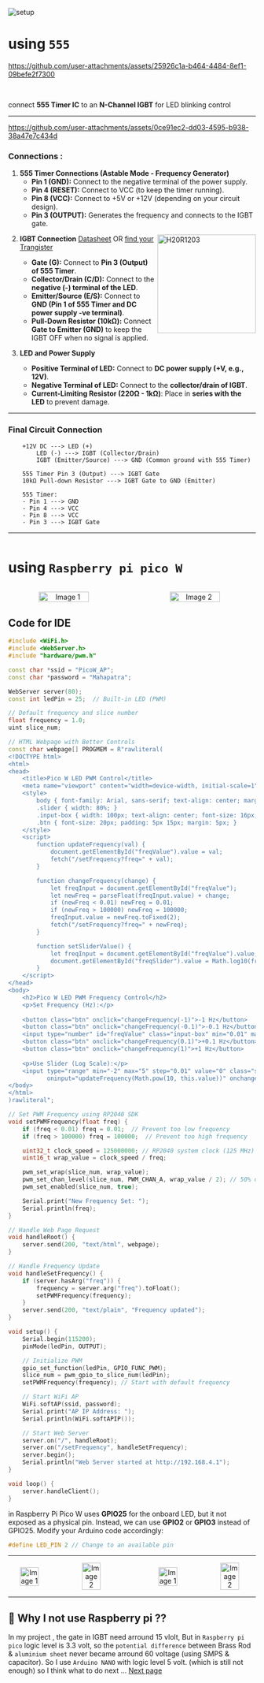 ![setup](https://github.com/user-attachments/assets/7905fc08-8ef0-45a2-9316-96fbf5f3ebdf)

# using `555`

https://github.com/user-attachments/assets/25926c1a-b464-4484-8ef1-09befe2f7300

</br>

connect **555 Timer IC** to an **N-Channel IGBT** for LED blinking control

---

https://github.com/user-attachments/assets/0ce91ec2-dd03-4595-b938-38a47e7c434d

### **Connections :**
1. **555 Timer Connections (Astable Mode - Frequency Generator)**
   - **Pin 1 (GND):** Connect to the negative terminal of the power supply.
   - **Pin 4 (RESET):** Connect to VCC (to keep the timer running).
   - **Pin 8 (VCC):** Connect to +5V or +12V (depending on your circuit design).
   - **Pin 3 (OUTPUT):** Generates the frequency and connects to the IGBT gate.

[<img align="right" alt="H20R1203" width="200" src="https://github.com/user-attachments/assets/1829c1b2-4a09-46a0-af8c-f6b18c0fd553">](https://www.datasheetmeta.com/search.php?q=H20R1203)

2. **IGBT Connection** [Datasheet](https://www.datasheetcafe.com/search/pdf.php?query=H20R1203#gsc.tab=0) OR [find your Trangister](https://alltransistors.com/)
   - **Gate (G):** Connect to **Pin 3 (Output) of 555 Timer**.
   - **Collector/Drain (C/D):** Connect to the **negative (-) terminal of the LED**.
   - **Emitter/Source (E/S):** Connect to **GND (Pin 1 of 555 Timer and DC power supply -ve terminal)**.
   - **Pull-Down Resistor (10kΩ):** Connect **Gate to Emitter (GND)** to keep the IGBT OFF when no signal is applied.

3. **LED and Power Supply**
   - **Positive Terminal of LED:** Connect to **DC power supply (+V, e.g., 12V)**.
   - **Negative Terminal of LED:** Connect to the **collector/drain of IGBT**.
   - **Current-Limiting Resistor (220Ω - 1kΩ)**: Place in **series with the LED** to prevent damage.

---

### **Final Circuit Connection**
```
    +12V DC ---> LED (+)
        LED (-) ---> IGBT (Collector/Drain)
        IGBT (Emitter/Source) ---> GND (Common ground with 555 Timer)
    
    555 Timer Pin 3 (Output) ---> IGBT Gate
    10kΩ Pull-down Resistor ---> IGBT Gate to GND (Emitter)

    555 Timer:
    - Pin 1 ---> GND
    - Pin 4 ---> VCC
    - Pin 8 ---> VCC
    - Pin 3 ---> IGBT Gate
```

---

<div style='display:flex; align-items:center; gap: 30px;' align='center'>
    
# using `Raspberry pi pico W`
</div>

<p style='display:flex; align-items:center; gap: 30px;' align='center'>
  <img src="https://github.com/user-attachments/assets/9449ad5b-d688-48a0-b950-517d9ac1545c" href="https://github.com/akashdip2001/NAS-with-ESP32/blob/main/RaspberryPi.md" alt="Image 1" width="45%" style="margin-right: 10px;"/>
  <img src="https://github.com/user-attachments/assets/4f6a7467-ce01-4dea-81b5-e70e241b0158" href="https://github.com/akashdip2001/Remote-LED-Blink" alt="Image 2" width="45%" style="margin-right: 10px;"/>
</p>

## Code for IDE

```cpp
#include <WiFi.h>
#include <WebServer.h>
#include "hardware/pwm.h"

const char *ssid = "PicoW_AP";
const char *password = "Mahapatra";

WebServer server(80);
const int ledPin = 25;  // Built-in LED (PWM)

// Default frequency and slice number
float frequency = 1.0;
uint slice_num;

// HTML Webpage with Better Controls
const char webpage[] PROGMEM = R"rawliteral(
<!DOCTYPE html>
<html>
<head>
    <title>Pico W LED PWM Control</title>
    <meta name="viewport" content="width=device-width, initial-scale=1">
    <style>
        body { font-family: Arial, sans-serif; text-align: center; margin: 20px; }
        .slider { width: 80%; }
        .input-box { width: 100px; text-align: center; font-size: 16px; }
        .btn { font-size: 20px; padding: 5px 15px; margin: 5px; }
    </style>
    <script>
        function updateFrequency(val) {
            document.getElementById("freqValue").value = val;
            fetch("/setFrequency?freq=" + val);
        }

        function changeFrequency(change) {
            let freqInput = document.getElementById("freqValue");
            let newFreq = parseFloat(freqInput.value) + change;
            if (newFreq < 0.01) newFreq = 0.01;
            if (newFreq > 100000) newFreq = 100000;
            freqInput.value = newFreq.toFixed(2);
            fetch("/setFrequency?freq=" + newFreq);
        }

        function setSliderValue() {
            let freqInput = document.getElementById("freqValue").value;
            document.getElementById("freqSlider").value = Math.log10(freqInput);
        }
    </script>
</head>
<body>
    <h2>Pico W LED PWM Frequency Control</h2>
    <p>Set Frequency (Hz):</p>
    
    <button class="btn" onclick="changeFrequency(-1)">-1 Hz</button>
    <button class="btn" onclick="changeFrequency(-0.1)">-0.1 Hz</button>
    <input type="number" id="freqValue" class="input-box" min="0.01" max="100000" step="0.01" value="1" oninput="updateFrequency(this.value)">
    <button class="btn" onclick="changeFrequency(0.1)">+0.1 Hz</button>
    <button class="btn" onclick="changeFrequency(1)">+1 Hz</button>
    
    <p>Use Slider (Log Scale):</p>
    <input type="range" min="-2" max="5" step="0.01" value="0" class="slider" id="freqSlider" 
           oninput="updateFrequency(Math.pow(10, this.value))" onchange="setSliderValue()">
</body>
</html>
)rawliteral";

// Set PWM Frequency using RP2040 SDK
void setPWMFrequency(float freq) {
    if (freq < 0.01) freq = 0.01;  // Prevent too low frequency
    if (freq > 100000) freq = 100000;  // Prevent too high frequency

    uint32_t clock_speed = 125000000; // RP2040 system clock (125 MHz)
    uint16_t wrap_value = clock_speed / freq;

    pwm_set_wrap(slice_num, wrap_value);
    pwm_set_chan_level(slice_num, PWM_CHAN_A, wrap_value / 2); // 50% duty cycle
    pwm_set_enabled(slice_num, true);

    Serial.print("New Frequency Set: ");
    Serial.println(freq);
}

// Handle Web Page Request
void handleRoot() {
    server.send(200, "text/html", webpage);
}

// Handle Frequency Update
void handleSetFrequency() {
    if (server.hasArg("freq")) {
        frequency = server.arg("freq").toFloat();
        setPWMFrequency(frequency);
    }
    server.send(200, "text/plain", "Frequency updated");
}

void setup() {
    Serial.begin(115200);
    pinMode(ledPin, OUTPUT);

    // Initialize PWM
    gpio_set_function(ledPin, GPIO_FUNC_PWM);
    slice_num = pwm_gpio_to_slice_num(ledPin);
    setPWMFrequency(frequency); // Start with default frequency

    // Start WiFi AP
    WiFi.softAP(ssid, password);
    Serial.print("AP IP Address: ");
    Serial.println(WiFi.softAPIP());

    // Start Web Server
    server.on("/", handleRoot);
    server.on("/setFrequency", handleSetFrequency);
    server.begin();
    Serial.println("Web Server started at http://192.168.4.1");
}

void loop() {
    server.handleClient();
}

```

in Raspberry Pi Pico W uses **GPIO25** for the onboard LED, but it not exposed as a physical pin. Instead, we can use **GPIO2** or **GPIO3** instead of GPIO25. Modify your Arduino code accordingly:

```cpp
#define LED_PIN 2 // Change to an available pin
```

---

<p style='display:flex; align-items:center; gap: 30px;' align='center'>
  <img src="https://github.com/user-attachments/assets/c0e8ecba-8c78-4ed4-b892-43ecb128b9ef" alt="Image 1" width="45%" style="margin-right: 10px;"/>
  <img src="https://github.com/user-attachments/assets/5b60a0ed-3ec5-4e56-812d-d64969616d2a" alt="Image 2" width="45%" style="margin-right: 10px;"/>
  </br>
  <img src="https://github.com/user-attachments/assets/74e70d85-9391-4a46-8b6d-e95415c9f104" alt="Image 1" width="45%" style="margin-right: 10px;"/>
  <img src="https://github.com/user-attachments/assets/81ada3d8-4fe4-48a1-9e6d-68c55f0e7073" alt="Image 2" width="45%" style="margin-right: 10px;"/>
</p>

---

## 🔴 Why I not use Raspberry pi ??

In my project , the gate in IGBT need arround 15 vlolt, But in `Raspberry pi pico` logic level is 3.3 volt, so the `potential difference` between Brass Rod & `aluminium sheet` never became arround 60 voltage (using SMPS & capacitor). So I use `Arduino NANO` with logic level 5 volt. (which is still not enough) so I think what to do next ... [Next page](https://github.com/akashdip2001/EDM/blob/main/2025-04-21.md)
